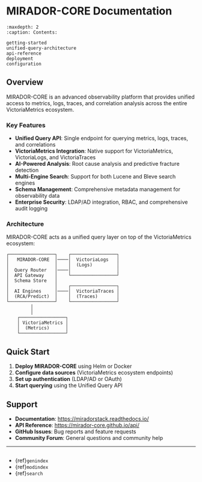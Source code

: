 # MIRADOR-CORE Documentation

```{toctree}
:maxdepth: 2
:caption: Contents:

getting-started
unified-query-architecture
api-reference
deployment
configuration
```

## Overview

MIRADOR-CORE is an advanced observability platform that provides unified access to metrics, logs, traces, and correlation analysis across the entire VictoriaMetrics ecosystem.

### Key Features

- **Unified Query API**: Single endpoint for querying metrics, logs, traces, and correlations
- **VictoriaMetrics Integration**: Native support for VictoriaMetrics, VictoriaLogs, and VictoriaTraces
- **AI-Powered Analysis**: Root cause analysis and predictive fracture detection
- **Multi-Engine Search**: Support for both Lucene and Bleve search engines
- **Schema Management**: Comprehensive metadata management for observability data
- **Enterprise Security**: LDAP/AD integration, RBAC, and comprehensive audit logging

### Architecture

MIRADOR-CORE acts as a unified query layer on top of the VictoriaMetrics ecosystem:

```
┌─────────────────┐    ┌─────────────────┐
│   MIRADOR-CORE  │────│  VictoriaLogs   │
│                 │    │  (Logs)         │
│  Query Router   │────│                 │
│  API Gateway    │    └─────────────────┘
│  Schema Store   │
│                 │    ┌─────────────────┐
│  AI Engines     │────│  VictoriaTraces │
│  (RCA/Predict)  │    │  (Traces)       │
└─────────────────┘    └─────────────────┘
         │
         │
    ┌─────────────────┐
    │ VictoriaMetrics │
    │  (Metrics)      │
    └─────────────────┘
```

## Quick Start

1. **Deploy MIRADOR-CORE** using Helm or Docker
2. **Configure data sources** (VictoriaMetrics ecosystem endpoints)
3. **Set up authentication** (LDAP/AD or OAuth)
4. **Start querying** using the Unified Query API

## Support

- **Documentation**: https://miradorstack.readthedocs.io/
- **API Reference**: https://mirador-core.github.io/api/
- **GitHub Issues**: Bug reports and feature requests
- **Community Forum**: General questions and community help

---

```{rubric} Indices and tables
```

* {ref}`genindex`
* {ref}`modindex`
* {ref}`search`